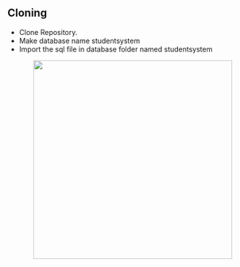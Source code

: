 ## Cloning 

* Clone Repository.
* Make database name studentsystem 
* Import the sql file in database folder named studentsystem
<p align="center"><a href="https://laravel.com" target="_blank"><img src="assets/img/logo.png" width="400"></a></p>